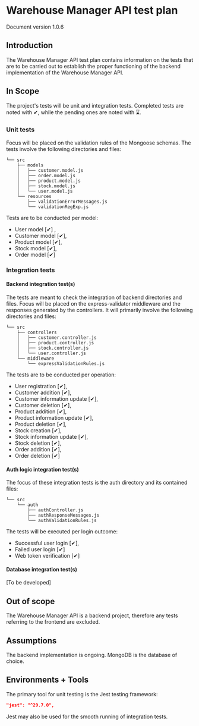 # Warehouse Manager API test plan

Document version 1.0.6

## Introduction

The Warehouse Manager API test plan contains information on the tests that are to be carried out to establish the proper functioning of the backend implementation of the Warehouse Manager API.

## In Scope

The project's tests will be unit and integration tests. Completed tests are noted with ✔, while the pending ones are noted with ⌛.

### Unit tests

Focus will be placed on the validation rules of the Mongoose schemas. The tests involve the following directories and files:

```text
└── src
    ├── models
    │   ├── customer.model.js
    │   ├── order.model.js
    │   ├── product.model.js
    │   ├── stock.model.js
    │   └── user.model.js
    └── resources
        ├── validationErrorMessages.js
        └── validationRegExp.js
```

Tests are to be conducted per model:

- User model [✔] ,
- Customer model [✔],
- Product model [✔],
- Stock model [✔],
- Order model [✔]

### Integration tests

#### Backend integration test(s)

The tests are meant to check the integration of backend directories and files. Focus will be placed on the express-validator middleware and the responses generated by the controllers. It will primarily involve the following directories and files:

```text
└── src
    ├── controllers
    │   ├── customer.controller.js
    │   ├── product.controller.js
    │   ├── stock.controller.js
    │   └── user.controller.js
    └── middleware
        └── expressValidationRules.js
```

The tests are to be conducted per operation:

- User registration [✔],
- Customer addition [✔],
- Customer information update [✔],
- Customer deletion [✔],
- Product addition [✔],
- Product information update [✔],
- Product deletion [✔],
- Stock creation [✔],
- Stock information update [✔],
- Stock deletion [✔],
- Order addition [✔],
- Order deletion [✔]

#### Auth logic integration test(s)

The focus of these integration tests is the auth directory and its contained files:

```text
└── src
    └── auth
        ├── authController.js
        ├── authResponseMessages.js
        └── authValidationRules.js
```

The tests will be executed per login outcome:

- Successful user login [✔],
- Failed user login [✔]
- Web token verification [✔]

#### Database integration test(s)

[To be developed]

## Out of scope

The Warehouse Manager API is a backend project, therefore any tests referring to the frontend are excluded.

## Assumptions

The backend implementation is ongoing. MongoDB is the database of choice.

## Environments + Tools

The primary tool for unit testing is the Jest testing framework:

```json
"jest": "^29.7.0",
```

Jest may also be used for the smooth running of integration tests.
